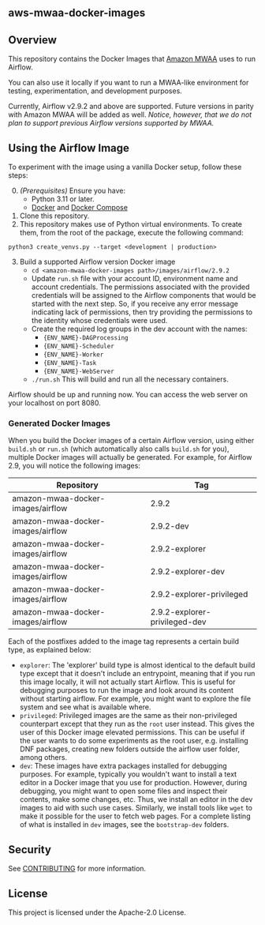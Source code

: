 ## aws-mwaa-docker-images

## Overview

This repository contains the Docker Images that [Amazon
MWAA](https://aws.amazon.com/managed-workflows-for-apache-airflow/) uses to run Airflow.

You can also use it locally if you want to run a MWAA-like environment for testing, experimentation,
and development purposes.

Currently, Airflow v2.9.2 and above are supported. Future versions in parity with Amazon MWAA will be added as
well. _Notice, however, that we do not plan to support previous Airflow versions supported by MWAA._

## Using the Airflow Image

To experiment with the image using a vanilla Docker setup, follow these steps:

0. _(Prerequisites)_ Ensure you have:
   - Python 3.11 or later.
   - [Docker](https://docs.docker.com/desktop/) and [Docker Compose](https://docs.docker.com/compose/install/)
1. Clone this repository.
2. This repository makes use of Python virtual environments. To create them, from the root of the
   package, execute the following command:

```
python3 create_venvs.py --target <development | production>
```

3. Build a supported Airflow version Docker image
   - `cd <amazon-mwaa-docker-images path>/images/airflow/2.9.2`
   - Update `run.sh` file with your account ID, environment name and account credentials. The permissions associated
   with the provided credentials will be assigned to the Airflow components that would be started with the next step. 
   So, if you receive any error message indicating lack of permissions, then try providing the permissions to the 
   identity whose credentials were used.
   - Create the required log groups in the dev account with the names:
     - `{ENV_NAME}-DAGProcessing`
     - `{ENV_NAME}-Scheduler`
     - `{ENV_NAME}-Worker`
     - `{ENV_NAME}-Task`
     - `{ENV_NAME}-WebServer`
   - `./run.sh` This will build and run all the necessary containers.

Airflow should be up and running now. You can access the web server on your localhost on port 8080.

### Generated Docker Images

When you build the Docker images of a certain Airflow version, using either `build.sh` or `run.sh`
(which automatically also calls `build.sh` for you), multiple Docker images will actually be
generated. For example, for Airflow 2.9, you will notice the following images:

| Repository                        | Tag                           |
| --------------------------------- | ----------------------------- |
| amazon-mwaa-docker-images/airflow | 2.9.2                         |
| amazon-mwaa-docker-images/airflow | 2.9.2-dev                     |
| amazon-mwaa-docker-images/airflow | 2.9.2-explorer                |
| amazon-mwaa-docker-images/airflow | 2.9.2-explorer-dev            |
| amazon-mwaa-docker-images/airflow | 2.9.2-explorer-privileged     |
| amazon-mwaa-docker-images/airflow | 2.9.2-explorer-privileged-dev |

Each of the postfixes added to the image tag represents a certain build type, as explained below:

- `explorer`: The 'explorer' build type is almost identical to the default build type except that it
  doesn't include an entrypoint, meaning that if you run this image locally, it will not actually
  start Airflow. This is useful for debugging purposes to run the image and look around its content
  without starting airflow. For example, you might want to explore the file system and see what is
  available where.
- `privileged`: Privileged images are the same as their non-privileged counterpart except that they
  run as the `root` user instead. This gives the user of this Docker image
  elevated permissions. This can be useful if the user wants to do some experiments as the root
  user, e.g. installing DNF packages, creating new folders outside the airflow user folder, among
  others.
- `dev`: These images have extra packages installed for debugging purposes. For example, typically
  you wouldn't want to install a text editor in a Docker image that you use for production. However,
  during debugging, you might want to open some files and inspect their contents, make some changes,
  etc. Thus, we install an editor in the dev images to aid with such use cases. Similarly, we
  install tools like `wget` to make it possible for the user to fetch web pages. For a complete
  listing of what is installed in `dev` images, see the `bootstrap-dev` folders.

## Security

See [CONTRIBUTING](CONTRIBUTING.md#security-issue-notifications) for more information.

## License

This project is licensed under the Apache-2.0 License.
